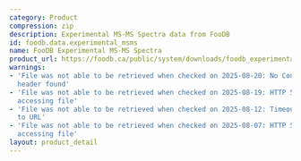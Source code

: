 ```yaml
---
category: Product
compression: zip
description: Experimental MS-MS Spectra data from FooDB
id: foodb.data.experimental_msms
name: FooDB Experimental MS-MS Spectra
product_url: https://foodb.ca/public/system/downloads/foodb_experimental_msms_spectra.zip
warnings:
- 'File was not able to be retrieved when checked on 2025-08-20: No Content-Length
  header found'
- 'File was not able to be retrieved when checked on 2025-08-19: HTTP 502 error when
  accessing file'
- 'File was not able to be retrieved when checked on 2025-08-12: Timeout connecting
  to URL'
- 'File was not able to be retrieved when checked on 2025-08-07: HTTP 500 error when
  accessing file'
layout: product_detail
---
```

